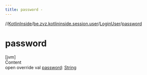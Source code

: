 ```yaml
---
title: password -
---
```

//[KotlinInside](../../index.md)/[be.zvz.kotlininside.session.user](../index.md)/[LoginUser](index.md)/[password](password.md)



# password  
[jvm]  
Content  
open override val [password](password.md): [String](https://kotlinlang.org/api/latest/jvm/stdlib/kotlin/-string/index.html)  



